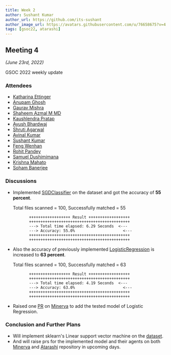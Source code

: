 ```yaml
---
title: Week 2
author: Sushant Kumar
author_url: https://github.com/its-sushant
author_image_url: https://avatars.githubusercontent.com/u/76658675?v=4
tags: [gsoc22, atarashi]
---
```


<!--
SPDX-License-Identifier: CC-BY-SA-4.0

SPDX-FileCopyrightText: 2022 Sushant Kumar <sushantmishra02102002@gmail.com>
-->

## Meeting 4

_(June 23rd, 2022)_

GSOC 2022 weekly update

<!--truncate-->

### Attendees

- [Katharina Ettinger](https://github.com)
- [Anupam Ghosh](https://github.com/ag4ums)
- [Gaurav Mishra](https://github.com/GMishx)
- [Shaheem Azmal M MD](https://github.com/shaheemazmalmmd)
- [Kaushlendra Pratap](https://github.com/Kaushl2208)
- [Ayush Bhardwaj](https://github.com/hastagAB)
- [Shruti Agarwal](https://github.com/Shruti3004)
- [Avinal Kumar](https://github.com/avinal)
- [Sushant Kumar](https://github.com/its-sushant)
- [Feng Wenhan](https://github.com/fwhdzh)
- [Rohit Pandey](https://github.com/rohitpandey49)
- [Samuel Dushimimana](https://github.com/dushimsam)
- [Krishna Mahato](https://github.com/krishna9304)
- [Soham Banerjee](https://github.com/soham4abc)

### Discussions

- Implemented [SGDClassifier](https://scikit-learn.org/stable/modules/generated/sklearn.linear_model.SGDClassifier.html)
  on the dataset and got the accuracy of **55 percent**.

  Total files scanned = 100,
  Successfully matched = 55

             ++++++++++++++++++ Result ++++++++++++++++++
             ++++++++++++++++++++++++++++++++++++++++++++
             ---> Total time elapsed: 6.29 Seconds  <---
             ---> Accuracy: 55.0%                     <---
             ++++++++++++++++++++++++++++++++++++++++++++
             ++++++++++++++++++++++++++++++++++++++++++++

- Also the accuracy of previously implemented [LogisticRegression](https://scikit-learn.org/stable/modules/generated/sklearn.linear_model.LogisticRegression.html) is increased to **63 percent**.

  Total files scanned = 100,
  Successfully matched = 63

             ++++++++++++++++++ Result ++++++++++++++++++
             ++++++++++++++++++++++++++++++++++++++++++++
             ---> Total time elapsed: 4.19 Seconds  <---
             ---> Accuracy: 63.0%                     <---
             ++++++++++++++++++++++++++++++++++++++++++++
             ++++++++++++++++++++++++++++++++++++++++++++

- Raised one [PR](https://github.com/fossology/Minerva-Dataset-Generation/pull/4)
  on [Minerva](https://github.com/fossology/Minerva-Dataset-Generation) to add the
  tested model of Logistic Regression.

### Conclusion and Further Plans

- Will implement sklearn's Linear support vector machine on the
  [dataset](https://github.com/fossology/Minerva-Dataset-Generation).
- And will raise prs for the implemented model and their agents on both
  [Minerva](https://github.com/fossology/Minerva-Dataset-Generation) and
  [Atarashi](https://github.com/fossology/atarashi) repository in upcoming days.
